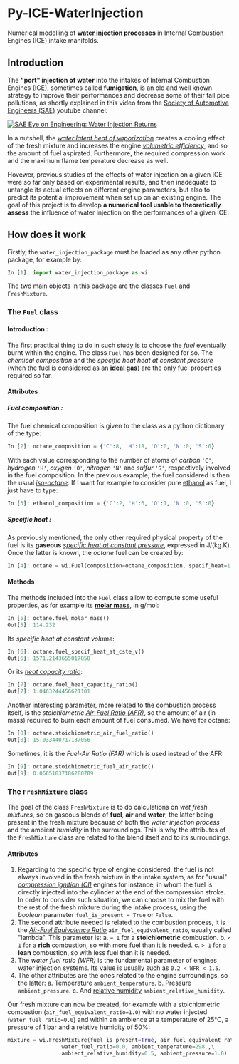 # Py-ICE-WaterInjection
Numerical modelling of [**water injection processes**](https://en.wikipedia.org/wiki/Water_injection_(engine)) in Internal Combustion Engines (ICE) intake manifolds.

## Introduction

The **"port" injection of water** into the intakes of Internal Combustion Engines (ICE), sometimes called **fumigation**, is an old and well known strategy to improve their performances and decrease some of their tail pipe pollutions, as shortly explained in this video from the [Society of Automotive Engineers (SAE)](http://www.sae.org/) youtube channel:

[![SAE Eye on Engineering: Water Injection Returns](http://img.youtube.com/vi/nXZ4V3-M8xI/0.jpg)](https://www.youtube.com/watch?v=nXZ4V3-M8xI)

In a nutshell, the [_water latent heat of vaporization_](https://en.wikipedia.org/wiki/Enthalpy_of_vaporization) creates a cooling effect of the fresh mixture and increases the engine [_volumetric efficiency_](https://en.wikipedia.org/wiki/Volumetric_efficiency), and so the amount of fuel aspirated. Furthermore, the required compression work and the maximum flame temperature decrease as well.

Hovewer,  previous studies of the effects of water injection on a given ICE were so far only based on experimental results, and then inadequate to untangle its actual effects on different engine parameters, but also to predict its potential improvement when set up on an existing engine. The goal of this project is to develop **a numerical tool usable to theoretically assess** the influence of water injection on the performances of a given ICE.

## How does it work
Firstly, the `water_injection_package` must be loaded as any other python package, for example by:
```python
In [1]: import water_injection_package as wi
```
The two main objects in this package are the classes `Fuel` and `FreshMixture`.
### The `Fuel` class
#### Introduction :
The first practical thing to do in such study is to choose the _fuel_ eventually burnt within the engine. The class `Fuel` has been designed for so. The _chemical composition_ and the _specific heat heat at constant pressure_ (when the fuel is considered as an [**ideal gas**](https://en.wikipedia.org/wiki/Ideal_gas)) are the only fuel properties required so far.
#### Attributes
##### Fuel composition : 
The fuel chemical composition is given to the class as a python dictionary of the type:
```python
In [2]: octane_composition = {'C':8, 'H':18, 'O':0, 'N':0, 'S':0}
```
With each value corresponding to the number of atoms of _carbon_ `'C'`, _hydrogen_ `'H'`, _oxygen_ `'O'`, _nitrogen_ `'N'` and _sulfur_ `'S'`, respectively involved in the fuel composition. In the previous example, the fuel considered is then the usual [_iso-octane_](https://en.wikipedia.org/wiki/2,2,4-Trimethylpentane). If I want for example to consider pure [ethanol](https://en.wikipedia.org/wiki/Ethanol_fuel) as fuel, I just have to type:
```python
In [3]: ethanol_composition = {'C':2, 'H':6, 'O':1, 'N':0, 'S':0}
```
##### Specific heat :
As previously mentioned, the only other required physical property of the fuel is its **gaseous** [_specific heat at constant pressure_](http://web.mit.edu/16.unified/www/FALL/thermodynamics/notes/node18.html), expressed in J/(kg.K). Once the latter is known, the _octane_ fuel can be created by:
```python
In [4]: octane = wi.Fuel(composition=octane_composition, specif_heat=1.644e+3)
```
#### Methods
The methods included into the `Fuel` class allow to compute some useful properties, as for example its [**molar mass**](https://en.wikipedia.org/wiki/Molar_mass), in g/mol:
```python
In [5]: octane.fuel_molar_mass()
Out[5]: 114.232
```
Its _specific heat at constant volume_:
```python
In [6]: octane.fuel_specif_heat_at_cste_v()
Out[6]: 1571.2143655017858
```
Or its [_heat capacity ratio_](https://en.wikipedia.org/wiki/Heat_capacity_ratio):
```python
In [7]: octane.fuel_heat_capacity_ratio()
Out[7]: 1.0463244456621101
```
Another interesting parameter, more related to the combustion process itself, is the _stoichiometric [Air-Fuel Ratio (AFR)](https://en.wikipedia.org/wiki/Air%E2%80%93fuel_ratio)_, so the amount of air (in mass) required to burn each amount of fuel consumed. We have for octane:
```python
In [8]: octane.stoichiometric_air_fuel_ratio()
Out[8]: 15.033440717137056
```
Sometimes, it is the _Fuel-Air Ratio (FAR)_ which is used instead of the AFR:
```python
In [9]: octane.stoichiometric_fuel_air_ratio()
Out[9]: 0.06651837186280789
```

### The `FreshMixture` class

The goal of the class `FreshMixture` is to do calculations on _wet fresh mixtures_, so on gaseous blends of **fuel**, **air** and **water**, the latter being present in the fresh mixture because of both the _water injection process_ and the ambient _humidity_ in the surroundings. This is why the attributes of the `FreshMixture` class are related to the blend itself and to its surroundings.

#### Attributes
1. Regarding to the specific type of engine considered, the fuel is not always involved in the fresh mixture in the intake system, as for "usual" [_compression ignition (CI)_](https://en.wikipedia.org/wiki/Diesel_engine) engines for instance, in whom the fuel is directly injected into the cylinder at the end of the compression stroke. In order to consider such situation, we can choose to mix the fuel with the rest of the fresh mixture during the intake process, using the _boolean_ parameter `fuel_is_present = True` or `False`.
2. The second attribute needed is related to the combustion process, it is the [_Air-Fuel Equivalence Ratio_](https://en.wikipedia.org/wiki/Air%E2%80%93fuel_ratio#Air.E2.80.93fuel_equivalence_ratio_.28.CE.BB.29) `air_fuel_equivalent_ratio`, usually called "lambda". This parameter is:
a. `= 1` for a **stoichiometric** combustion.
b. `< 1` for a **rich** combustion, so with more fuel than it is needed.
c. `> 1` for a **lean** combustion, so with less fuel than it is needed.
3. The _water fuel ratio (WFR)_ is the fundamental parameter of engines water injection systems. Its value is usually such as `0.2 < WFR < 1.5`.
4. The other attributes are the ones related to the engine surroundings, so the latter:
a. Temperature `ambient_temperature`.
b. Pressure `ambient_pressure`.
c. And [relative humidity](https://en.wikipedia.org/wiki/Relative_humidity) `ambient_relative_humidity`.

Our fresh mixture can now be created, for example with a stoichiometric combustion (`air_fuel_equivalent_ratio=1.0`) with no water injected (`water_fuel_ratio=0.0`) and within an ambience at a temperature of 25°C, a pressure of 1 bar and a relative humidity of 50%:
```python
mixture = wi.FreshMixture(fuel_is_present=True, air_fuel_equivalent_ratio=1.0,\
                 water_fuel_ratio=0.0, ambient_temperature=298.,\
                 ambient_relative_humidity=0.5, ambient_pressure=1.0)
```

